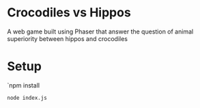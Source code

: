 # Crocodiles vs Hippos
A web game built using Phaser that answer the question of animal superiority between hippos and crocodiles

# Setup
`npm install

`node index.js`
